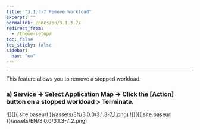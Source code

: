 ```yaml
---
title: "3.1.3-7 Remove Workload"
excerpt: ""
permalink: /docs/en/3.1.3.7/
redirect_from:
  - /theme-setup/
toc: false
toc_sticky: false
sidebar:
  nav: "en"
---
```



---

This feature allows you to remove a stopped workload.

### a\) Service → Select Application Map → Click the [Action] button on a stopped workload > Terminate.
![]({{ site.baseurl }}/assets/EN/3.0.0/3.1.3-7_1.png)
![]({{ site.baseurl }}/assets/EN/3.0.0/3.1.3-7_2.png)
